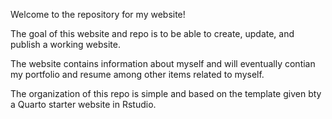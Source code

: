 Welcome to the repository for my website!

The goal of this website and repo is to be able to create, update, and publish a working website.

The website contains information about myself and will eventually contian my portfolio and resume among other items related to myself.

The organization of this repo is simple and based on the template given bty a Quarto starter website in Rstudio.